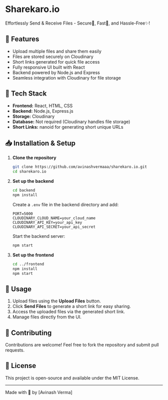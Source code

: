 # Sharekaro.io

Effortlessly Send & Receive Files - Secure🔐, Fast🚀, and Hassle-Free✨!

## 📌 Features

* Upload multiple files and share them easily
* Files are stored securely on Cloudinary
* Short links generated for quick file access
* Fully responsive UI built with React
* Backend powered by Node.js and Express
* Seamless integration with Cloudinary for file storage

## 🚀 Tech Stack

* **Frontend:** React, HTML, CSS
* **Backend:** Node.js, Express.js
* **Storage:** Cloudinary
* **Database:** Not required (Cloudinary handles file storage)
* **Short Links:** nanoid for generating short unique URLs

## 📥 Installation & Setup

1. **Clone the repository**
   ```sh
   git clone https://github.com/avinashvermaaa/sharekaro.io.git
   cd sharekaro.io
   ```
2. **Set up the backend**
   ```sh
   cd backend
   npm install
   ```
   Create a `.env` file in the backend directory and add:
   ```env
   PORT=5000
   CLOUDINARY_CLOUD_NAME=your_cloud_name
   CLOUDINARY_API_KEY=your_api_key
   CLOUDINARY_API_SECRET=your_api_secret
   ```
   Start the backend server:
   ```sh
   npm start
   ```

3. **Set up the frontend**
   ```sh
   cd ../frontend
   npm install
   npm start
   ```

## 🔗 Usage

1. Upload files using the **Upload Files** button.
2. Click **Send Files** to generate a short link for easy sharing.
3. Access the uploaded files via the generated short link.
4. Manage files directly from the UI.

## 💙 Contributing

Contributions are welcome! Feel free to fork the repository and submit pull requests.

## 📜 License

This project is open-source and available under the MIT License.

---
Made with 💙 by [Avinash Verma]

